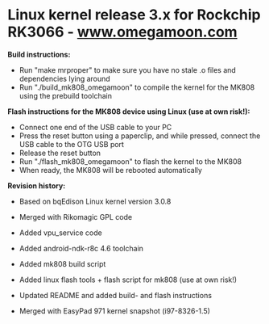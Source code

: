 Linux kernel release 3.x for Rockchip RK3066 - www.omegamoon.com
==============

**Build instructions:**
- Run "make mrproper" to make sure you have no stale .o files and dependencies lying around
- Run "./build_mk808_omegamoon" to compile the kernel for the MK808 using the prebuild toolchain
  
**Flash instructions for the MK808 device using Linux (use at own risk!):**
- Connect one end of the USB cable to your PC
- Press the reset button using a paperclip, and while pressed, connect the USB cable to the OTG USB port
- Release the reset button
- Run "./flash_mk808_omegamoon" to flash the kernel to the MK808
- When ready, the MK808 will be rebooted automatically

**Revision history:**
- Based on bqEdison Linux kernel version 3.0.8
- Merged with Rikomagic GPL code
- Added vpu_service code
- Added android-ndk-r8c 4.6 toolchain
- Added mk808 build script
- Added linux flash tools + flash script for mk808 (use at own risk!)
- Updated README and added build- and flash instructions

- Merged with EasyPad 971 kernel snapshot (i97-8326-1.5)
